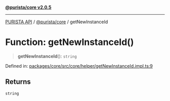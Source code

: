 [**@purista/core v2.0.5**](../README.md)

***

[PURISTA API](../../../packages.md) / [@purista/core](../README.md) / getNewInstanceId

# Function: getNewInstanceId()

> **getNewInstanceId**(): `string`

Defined in: [packages/core/src/core/helper/getNewInstanceId.impl.ts:9](https://github.com/puristajs/purista/blob/master/packages/core/src/core/helper/getNewInstanceId.impl.ts#L9)

## Returns

`string`
